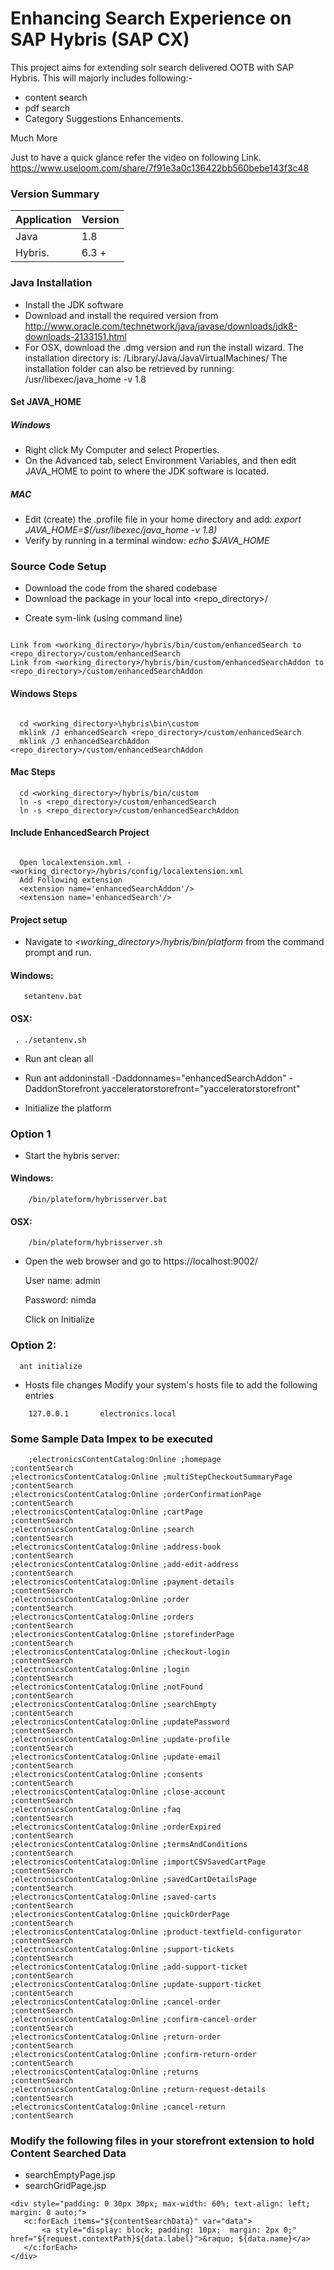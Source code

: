 # Enhancing Search Experience on SAP Hybris (SAP CX)
This project aims for extending solr search delivered OOTB with SAP Hybris. This will majorly includes following:-
* content search
* pdf search
* Category Suggestions Enhancements.

Much More


Just to have a quick glance refer the video on following Link.
https://www.useloom.com/share/7f91e3a0c136422bb560bebe143f3c48





### Version Summary ####

Application | Version  
----------- | --------
Java         | 1.8
Hybris.      | 6.3 +

### Java Installation ###

* Install the JDK software
 * Download and install the required version from http://www.oracle.com/technetwork/java/javase/downloads/jdk8-downloads-2133151.html
 * For OSX, download the .dmg version and run the install wizard.
    The installation directory is: /Library/Java/JavaVirtualMachines/
    The installation folder can also be retrieved by running: /usr/libexec/java_home -v 1.8

#### Set JAVA_HOME ####

##### Windows #####
* Right click My Computer and select Properties.
* On the Advanced tab, select Environment Variables, and then edit JAVA_HOME to point to where the JDK software is located.

##### MAC #####
* Edit (create) the .profile file in your home directory and add: *export JAVA_HOME=$(/usr/libexec/java_home -v 1.8)*
* Verify by running in a terminal window: *echo $JAVA_HOME*


### Source Code Setup ###

* Download the code from the shared codebase
* Download the package in your local into  <repo_directory>/
+ Create sym-link (using command line)

```

Link from <working_directory>/hybris/bin/custom/enhancedSearch to <repo_directory>/custom/enhancedSearch
Link from <working_directory>/hybris/bin/custom/enhancedSearchAddon to <repo_directory>/custom/enhancedSearchAddon

```

#### Windows Steps ####
```

  cd <working_directory>\hybris\bin\custom
  mklink /J enhancedSearch <repo_directory>/custom/enhancedSearch
  mklink /J enhancedSearchAddon <repo_directory>/custom/enhancedSearchAddon

```

#### Mac Steps ####

```
  cd <working_directory>/hybris/bin/custom
  ln -s <repo_directory>/custom/enhancedSearch
  ln -s <repo_directory>/custom/enhancedSearchAddon

```

#### Include EnhancedSearch Project ####
```

  Open localextension.xml - <working_directory>/hybris/config/localextension.xml
  Add Following extension 
  <extension name='enhancedSearchAddon'/>
  <extension name='enhancedSearch'/>

```

#### Project setup ####
* Navigate to *<working_directory>/hybris/bin/platform* from the command prompt and run.

#### Windows: ####

```
   setantenv.bat

```

#### OSX: ####


```
 . ./setantenv.sh

```


* Run ant clean all
* Run ant addoninstall -Daddonnames="enhancedSearchAddon" -DaddonStorefront.yacceleratorstorefront="yacceleratorstorefront"

* Initialize the platform

### Option 1 ###
  * Start the hybris server:
#### Windows: ####

```
    /bin/plateform/hybrisserver.bat

```
#### OSX: #####

```
    /bin/plateform/hybrisserver.sh

```

  * Open the web browser and go to https://localhost:9002/


    User name: admin

    
    Password: nimda


    Click on Initialize

### Option 2: ###

```
  ant initialize

```  




* Hosts file changes
  Modify your system's hosts file to add the following entries

```
    127.0.0.1       electronics.local

```


### Some Sample Data Impex to be executed ###

```
    ;electronicsContentCatalog:Online ;homepage							    ;contentSearch
;electronicsContentCatalog:Online ;multiStepCheckoutSummaryPage         ;contentSearch
;electronicsContentCatalog:Online ;orderConfirmationPage                ;contentSearch
;electronicsContentCatalog:Online ;cartPage                             ;contentSearch
;electronicsContentCatalog:Online ;search                               ;contentSearch
;electronicsContentCatalog:Online ;address-book                         ;contentSearch
;electronicsContentCatalog:Online ;add-edit-address                     ;contentSearch
;electronicsContentCatalog:Online ;payment-details                      ;contentSearch
;electronicsContentCatalog:Online ;order                                ;contentSearch
;electronicsContentCatalog:Online ;orders                               ;contentSearch
;electronicsContentCatalog:Online ;storefinderPage                      ;contentSearch
;electronicsContentCatalog:Online ;checkout-login                       ;contentSearch
;electronicsContentCatalog:Online ;login                                ;contentSearch
;electronicsContentCatalog:Online ;notFound                             ;contentSearch
;electronicsContentCatalog:Online ;searchEmpty                          ;contentSearch
;electronicsContentCatalog:Online ;updatePassword                       ;contentSearch
;electronicsContentCatalog:Online ;update-profile                       ;contentSearch
;electronicsContentCatalog:Online ;update-email                         ;contentSearch
;electronicsContentCatalog:Online ;consents                             ;contentSearch
;electronicsContentCatalog:Online ;close-account                        ;contentSearch
;electronicsContentCatalog:Online ;faq                                  ;contentSearch
;electronicsContentCatalog:Online ;orderExpired                         ;contentSearch
;electronicsContentCatalog:Online ;termsAndConditions                   ;contentSearch
;electronicsContentCatalog:Online ;importCSVSavedCartPage               ;contentSearch
;electronicsContentCatalog:Online ;savedCartDetailsPage                 ;contentSearch
;electronicsContentCatalog:Online ;saved-carts                          ;contentSearch
;electronicsContentCatalog:Online ;quickOrderPage                       ;contentSearch
;electronicsContentCatalog:Online ;product-textfield-configurator       ;contentSearch
;electronicsContentCatalog:Online ;support-tickets                      ;contentSearch
;electronicsContentCatalog:Online ;add-support-ticket                   ;contentSearch
;electronicsContentCatalog:Online ;update-support-ticket                ;contentSearch
;electronicsContentCatalog:Online ;cancel-order                         ;contentSearch
;electronicsContentCatalog:Online ;confirm-cancel-order                 ;contentSearch
;electronicsContentCatalog:Online ;return-order                         ;contentSearch
;electronicsContentCatalog:Online ;confirm-return-order                 ;contentSearch
;electronicsContentCatalog:Online ;returns                              ;contentSearch
;electronicsContentCatalog:Online ;return-request-details               ;contentSearch
;electronicsContentCatalog:Online ;cancel-return                        ;contentSearch

```


### Modify the following files in your storefront extension to hold Content Searched Data ###

* searchEmptyPage.jsp
* searchGridPage.jsp


```
<div style="padding: 0 30px 30px; max-width: 60%; text-align: left; margin: 0 auto;">
   <c:forEach items="${contentSearchData}" var="data">
       <a style="display: block; padding: 10px;  margin: 2px 0;" href="${request.contextPath}${data.label}">&raquo; ${data.name}</a>
   </c:forEach>
</div>
```



